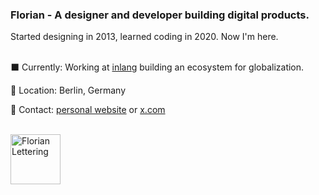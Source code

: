 <h3>Florian - A designer and developer building digital products.</h3>
Started designing in 2013, learned coding in 2020. Now I'm here.
<br /><br />

⬛ Currently: Working at [inlang](https://inlang.com/) building an ecosystem for globalization.

📍 Location: Berlin, Germany

🛜 Contact: [personal website](https://floriankiem.com/) or [x.com](https://x.com/flornkm/)

<br />

<img src="https://github.com/flornkm/flornkm/assets/92092993/69883ad6-a276-4ddb-b997-257906a7e051" alt="Florian Lettering" height="80" />
